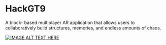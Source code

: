 # HackGT9
A block- based multiplayer AR application that allows users to collaboratively build structures, memories, and endless amounts of chaos. 

[![IMAGE ALT TEXT HERE](https://www.youtube.com/watch?v=tW86dV27mk8)](https://www.youtube.com/watch?v=tW86dV27mk8)
